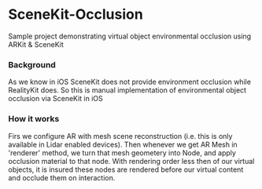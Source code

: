 # SceneKit-Occlusion
Sample project demonstrating virtual object environmental occlusion using ARKit &amp; SceneKit

### Background

As we know in iOS SceneKit does not provide environment occlusion while RealityKit does. So this is manual implementation of environmental object occlusion via SceneKit in iOS

### How it works

Firs we configure AR with mesh scene reconstruction (i.e. this is only available in Lidar enabled devices). Then whenever we get AR Mesh in 'renderer' method, we turn that mesh geometery into Node, and apply occlusion material to that node. With rendering order less then of our virtual objects, it is insured these nodes are rendered before our virtual content and occlude them on interaction.
